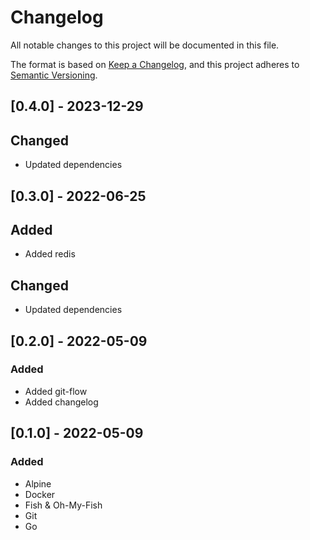 # Changelog

All notable changes to this project will be documented in this file.

The format is based on [Keep a Changelog](https://keepachangelog.com/en/1.0.0/),
and this project adheres to [Semantic Versioning](https://semver.org/spec/v2.0.0.html).

## [0.4.0] - 2023-12-29

## Changed

- Updated dependencies

## [0.3.0] - 2022-06-25

## Added

- Added redis

## Changed

- Updated dependencies

## [0.2.0] - 2022-05-09

### Added 

- Added git-flow
- Added changelog

## [0.1.0] - 2022-05-09

### Added

- Alpine
- Docker
- Fish & Oh-My-Fish
- Git
- Go
